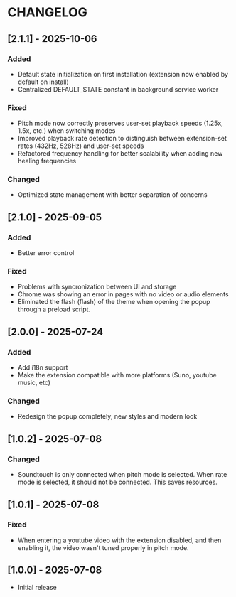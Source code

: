 # CHANGELOG

## [2.1.1] - 2025-10-06

### Added

- Default state initialization on first installation (extension now enabled by default on install)
- Centralized DEFAULT_STATE constant in background service worker

### Fixed

- Pitch mode now correctly preserves user-set playback speeds (1.25x, 1.5x, etc.) when switching modes
- Improved playback rate detection to distinguish between extension-set rates (432Hz, 528Hz) and user-set speeds
- Refactored frequency handling for better scalability when adding new healing frequencies

### Changed

- Optimized state management with better separation of concerns

## [2.1.0] - 2025-09-05

### Added

- Better error control

### Fixed

- Problems with syncronization between UI and storage
- Chrome was showing an error in pages with no video or audio elements
- Eliminated the flash (flash) of the theme when opening the popup through a preload script.

## [2.0.0] - 2025-07-24

### Added

- Add i18n support
- Make the extension compatible with more platforms (Suno, youtube music, etc)

### Changed

- Redesign the popup completely, new styles and modern look

## [1.0.2] - 2025-07-08

### Changed

- Soundtouch is only connected when pitch mode is selected. When rate mode is selected, it should not be connected. This saves resources.

## [1.0.1] - 2025-07-08

### Fixed

- When entering a youtube video with the extension disabled, and then enabling it, the video wasn't tuned properly in pitch mode.

## [1.0.0] - 2025-07-08

- Initial release
